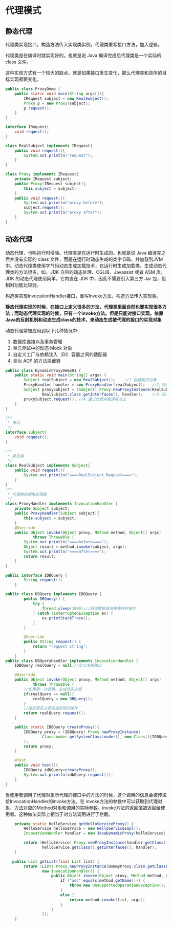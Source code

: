 # 代理模式

## 静态代理

代理类实现接口，构造方法传入实现类实例，代理类重写接口方法，加入逻辑。

代理类是在编译时就实现好的。也就是说 Java 编译完成后代理类是一个实际的 class 文件。

这种实现方式有一个较大的缺点，就是如果接口发生变化，那么代理类和具体的目标实现都要变化。

```java
public class ProxyDemo {
    public static void main(String args[]){
        IRequest subject = new RealSubject();
        Proxy p = new Proxy(subject);
        p.request();
    }
}

interface IRequest{
    void request();
}

class RealSubject implements IRequest{
    public void request(){
        System.out.println("request");
    }
}

class Proxy implements IRequest{
    private IRequest subject;
    public Proxy(IRequest subject){
        this.subject = subject;
    }
    public void request(){
        System.out.println("proxy before");
        subject.request();
        System.out.println("proxy after");
    }
}
```

## 动态代理

动态代理，也叫运行时增强。代理类是在运行时生成的。也就是说 Java 编译完之后并没有实际的 class 文件，而是在运行时动态生成的类字节码，并加载到JVM中。动态代理类使用字节码动态生成加载技术，在运行时生成加载类。生成动态代理类的方法很多，如，JDK 自带的动态处理、CGLIB、Javassist 或者 ASM 库。JDK 的动态代理使用简单，它内置在 JDK 中，因此不需要引入第三方 Jar 包，但相对功能比较弱。

构造类实现InvocationHandler接口，重写Invoke方法，构造方法传入实现类。

**静态代理实现的时候，在接口上定义很多的方法，代理类里面自然也要实现很多方法；而动态代理实现的时候，只有一个invoke方法。但是只能对接口实现。依靠Java的反射机制和动态生成class的技术，来动态生成被代理的接口的实现对象**

动态代理常被应用到以下几种情况中:

1. 数据库连接以及事务管理
2. 单元测试中的动态 Mock 对象
3. 自定义工厂与依赖注入（DI）容器之间的适配器
4. 类似 AOP 的方法拦截器

```java
public class DynamicProxyDemo01 {
    public static void main(String[] args) {
        Subject realSubject = new RealSubject();    //1.创建委托对象
        ProxyHandler handler = new ProxyHandler(realSubject);   //2.创建调用处理器对象
        Subject proxySubject = (Subject) Proxy.newProxyInstance(RealSubject.class.getClassLoader(),
                RealSubject.class.getInterfaces(), handler);    //3.动态生成代理对象
        proxySubject.request(); //4.通过代理对象调用方法
    }
}

/**
 * 接口
 */
interface Subject{
    void request();
}

/**
 * 委托类
 */
class RealSubject implements Subject{
    public void request(){
        System.out.println("====RealSubject Request====");
    }
}
/**
 * 代理类的调用处理器
 */
class ProxyHandler implements InvocationHandler {
    private Subject subject;
    public ProxyHandler(Subject subject){
        this.subject = subject;
    }
    @Override
    public Object invoke(Object proxy, Method method, Object[] args)
            throws Throwable {
        System.out.println("====before====");
        Object result = method.invoke(subject, args);
        System.out.println("====after====");
        return result;
    }
}

```



```java
public interface IDBQuery {
        String request();
    }

public class DBQuery implements IDBQuery {
        public DBQuery() {
            try {
                Thread.sleep(1000);//假设数据库连接等耗时操作
            } catch (InterruptedException ex) {
                ex.printStackTrace();
            }
        }

        @Override
        public String request() {
            return "request string";
        }
    }
public class DBQueryHandler implements InvocationHandler {
    IDBQuery realQuery = null;//定义主题接口

    @Override
    public Object invoke(Object proxy, Method method, Object[] args)
            throws Throwable {
        //如果第一次调用，生成真实主题
        if(realQuery == null){
            realQuery = new DBQuery();
        }
        //返回真实主题完成实际的操作
        return realQuery.request();
    }

    public static IDBQuery createProxy(){
        IDBQuery proxy = (IDBQuery) Proxy.newProxyInstance(
                ClassLoader.getSystemClassLoader(), new Class[]{IDBQuery.class}, new DBQueryHandler()
        );
        return proxy;
    }

    @Test
    public void test(){
        IDBQuery idbQuery=createProxy();
        System.out.println(idbQuery.request());
    }
}
```

当使用者调用了代理对象所代理的接口中的方法的时候，这个调用的信息会被传递给InvocationHandler的invoke方法。在 invoke方法的参数中可以获取到代理对象、方法对应的Method对象和调用的实际参数。invoke方法的返回值被返回给使用者。这种做法实际上相当于对方法调用进行了拦截。

```java
    private static HelloService getHelloServiceProxy() {
        HelloService helloService = new HelloServiceImpl();
        InvocationHandler handler = new JavaDynamicProxy(helloService);

        return (HelloService) Proxy.newProxyInstance(handler.getClass().getClassLoader(),
                helloService.getClass().getInterfaces(), handler);
    }
```

```java
   public List getList(final List list) {
        return (List) Proxy.newProxyInstance(DummyProxy.class.getClassLoader(), new Class[] { List.class },
                new InvocationHandler() {
                    public Object invoke(Object proxy, Method method, Object[] args) throws Throwable {
                        if ("add".equals(method.getName())) {
                            throw new UnsupportedOperationException();
                        }
                        else {
                            return method.invoke(list, args);
                        }
                    }
                });
    }
```

